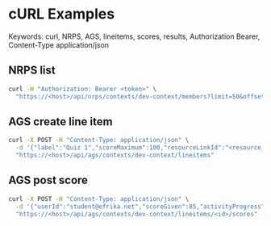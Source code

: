 # cURL Examples

Keywords: curl, NRPS, AGS, lineitems, scores, results, Authorization Bearer, Content-Type application/json

## NRPS list
```bash
curl -H "Authorization: Bearer <token>" \
  "https://<host>/api/nrps/contexts/dev-context/members?limit=50&offset=0"
```

## AGS create line item
```bash
curl -X POST -H "Content-Type: application/json" \
  -d '{"label":"Quiz 1","scoreMaximum":100,"resourceLinkId":"<resource_link_id>"}' \
  "https://<host>/api/ags/contexts/dev-context/lineitems"
```

## AGS post score
```bash
curl -X POST -H "Content-Type: application/json" \
  -d '{"userId":"student@efrika.net","scoreGiven":85,"activityProgress":"Completed","gradingProgress":"FullyGraded"}' \
  "https://<host>/api/ags/contexts/dev-context/lineitems/<id>/scores"
```
